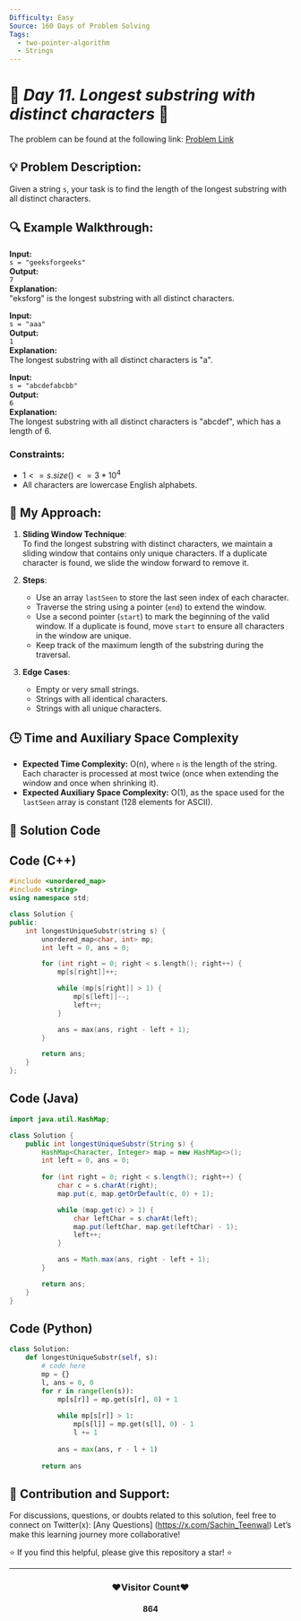 ```yaml
---
Difficulty: Easy  
Source: 160 Days of Problem Solving  
Tags:
  - two-pointer-algorithm
  - Strings
---
```


# 🚀 _Day 11. Longest substring with distinct characters_ 🧠


The problem can be found at the following link: [Problem Link](https://www.geeksforgeeks.org/batch/gfg-160-problems/track/two-pointer-technique-gfg-160/problem/longest-distinct-characters-in-string5848)


## 💡 **Problem Description:**

Given a string `s`, your task is to find the length of the longest substring with all distinct characters.

## 🔍 **Example Walkthrough:**

**Input:**  
`s = "geeksforgeeks"`  
**Output:**  
`7`  
**Explanation:**  
"eksforg" is the longest substring with all distinct characters.


**Input:**  
`s = "aaa"`  
**Output:**  
`1`  
**Explanation:**  
The longest substring with all distinct characters is "a".


**Input:**  
`s = "abcdefabcbb"`  
**Output:**  
`6`  
**Explanation:**  
The longest substring with all distinct characters is "abcdef", which has a length of 6.


### Constraints:
- $`1 <= s.size() <= 3 * 10^4`$
- All characters are lowercase English alphabets.


## 🎯 **My Approach:**

1. **Sliding Window Technique**:  
   To find the longest substring with distinct characters, we maintain a sliding window that contains only unique characters. If a duplicate character is found, we slide the window forward to remove it.

2. **Steps**:
   - Use an array `lastSeen` to store the last seen index of each character.  
   - Traverse the string using a pointer (`end`) to extend the window.  
   - Use a second pointer (`start`) to mark the beginning of the valid window. If a duplicate is found, move `start` to ensure all characters in the window are unique.  
   - Keep track of the maximum length of the substring during the traversal.  

3. **Edge Cases**:
   - Empty or very small strings.  
   - Strings with all identical characters.  
   - Strings with all unique characters.


## 🕒 **Time and Auxiliary Space Complexity** 

- **Expected Time Complexity:** O(n), where `n` is the length of the string. Each character is processed at most twice (once when extending the window and once when shrinking it).  
- **Expected Auxiliary Space Complexity:** O(1), as the space used for the `lastSeen` array is constant (128 elements for ASCII).

## 📝 **Solution Code**

## Code (C++)

```cpp
#include <unordered_map>
#include <string>
using namespace std;

class Solution {
public:
    int longestUniqueSubstr(string s) {
        unordered_map<char, int> mp;
        int left = 0, ans = 0;

        for (int right = 0; right < s.length(); right++) {
            mp[s[right]]++;

            while (mp[s[right]] > 1) {
                mp[s[left]]--;
                left++;
            }

            ans = max(ans, right - left + 1);
        }

        return ans;
    }
};
```


## Code (Java)

```java
import java.util.HashMap;

class Solution {
    public int longestUniqueSubstr(String s) {
        HashMap<Character, Integer> map = new HashMap<>();
        int left = 0, ans = 0;
        
        for (int right = 0; right < s.length(); right++) {
            char c = s.charAt(right);
            map.put(c, map.getOrDefault(c, 0) + 1);

            while (map.get(c) > 1) {
                char leftChar = s.charAt(left);
                map.put(leftChar, map.get(leftChar) - 1);
                left++;
            }

            ans = Math.max(ans, right - left + 1);
        }

        return ans;
    }
}

```


## Code (Python)

```python
class Solution:
    def longestUniqueSubstr(self, s):
        # code here
        mp = {}
        l, ans = 0, 0
        for r in range(len(s)):
            mp[s[r]] = mp.get(s[r], 0) + 1
            
            while mp[s[r]] > 1:
                mp[s[l]] = mp.get(s[l], 0) - 1
                l += 1
                
            ans = max(ans, r - l + 1)
        
        return ans
```


## 🎯 **Contribution and Support:**

For discussions, questions, or doubts related to this solution, feel free to connect on Twitter(x): [Any Questions] (https://x.com/Sachin_Teenwal) Let’s make this learning journey more collaborative!

⭐ If you find this helpful, please give this repository a star! ⭐

---

<div align="center">
 <h3><b>❤️Visitor Count❤️</b></h3>
   <textalign="center">
   <h4>864</h4>
